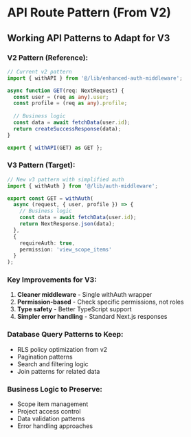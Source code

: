 # API Route Pattern (From V2)

## Working API Patterns to Adapt for V3

### V2 Pattern (Reference):
```typescript
// Current v2 pattern
import { withAPI } from '@/lib/enhanced-auth-middleware';

async function GET(req: NextRequest) {
  const user = (req as any).user;
  const profile = (req as any).profile;
  
  // Business logic
  const data = await fetchData(user.id);
  return createSuccessResponse(data);
}

export { withAPI(GET) as GET };
```

### V3 Pattern (Target):
```typescript
// New v3 pattern with simplified auth
import { withAuth } from '@/lib/auth-middleware';

export const GET = withAuth(
  async (request, { user, profile }) => {
    // Business logic
    const data = await fetchData(user.id);
    return NextResponse.json(data);
  },
  { 
    requireAuth: true,
    permission: 'view_scope_items'
  }
);
```

### Key Improvements for V3:
1. **Cleaner middleware** - Single withAuth wrapper
2. **Permission-based** - Check specific permissions, not roles
3. **Type safety** - Better TypeScript support
4. **Simpler error handling** - Standard Next.js responses

### Database Query Patterns to Keep:
- RLS policy optimization from v2
- Pagination patterns
- Search and filtering logic
- Join patterns for related data

### Business Logic to Preserve:
- Scope item management
- Project access control
- Data validation patterns
- Error handling approaches